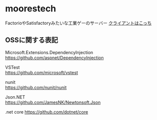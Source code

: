 # moorestech
FactorioやSatisfactoryみたいな工業ゲーのサーバー
[クライアントはこっち](https://github.com/sakastudio/moorestech_client)

## OSSに関する表記
Microsoft.Extensions.DependencyInjection  
https://github.com/aspnet/DependencyInjection

VSTest  
https://github.com/microsoft/vstest

nunit  
https://github.com/nunit/nunit  

Json.NET  
https://github.com/JamesNK/Newtonsoft.Json

.net core
https://github.com/dotnet/core
